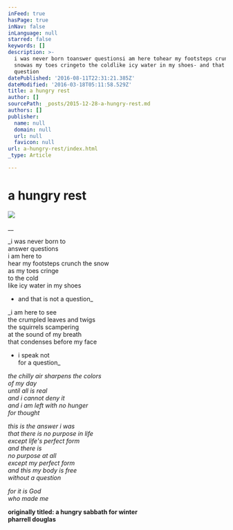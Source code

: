```yaml
---
inFeed: true
hasPage: true
inNav: false
inLanguage: null
starred: false
keywords: []
description: >-
  i was never born toanswer questionsi am here tohear my footsteps crunch the
  snowas my toes cringeto the coldlike icy water in my shoes- and that is not a
  question
datePublished: '2016-08-11T22:31:21.385Z'
dateModified: '2016-03-18T05:11:58.529Z'
title: a hungry rest
author: []
sourcePath: _posts/2015-12-28-a-hungry-rest.md
authors: []
publisher:
  name: null
  domain: null
  url: null
  favicon: null
url: a-hungry-rest/index.html
_type: Article

---
```

# a hungry rest
![](https://the-grid-user-content.s3-us-west-2.amazonaws.com/54891e96-5012-4088-9946-8136547dfb8f.gif)

__

_i was never born to  
answer questions  
i am here to  
hear my footsteps crunch the snow  
as my toes cringe  
to the cold  
like icy water in my shoes  
- and that is not a question_

_i am here to see  
the crumpled leaves and twigs  
the squirrels scampering  
at the sound of my breath  
that condenses before my face  
- i speak not  
for a question_

_the chilly air sharpens the colors  
of my day  
until all is real  
and i cannot deny it  
and i am left with no hunger  
for thought_

_this is the answer i was  
that there is no purpose in life  
except life's perfect form  
and there is  
no purpose at all  
except my perfect form  
and this my body is free  
without a question_

_for it is God  
who made me_

**originally titled: a hungry sabbath for winter  
pharrell douglas**